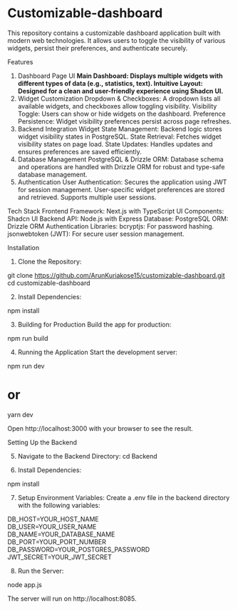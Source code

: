 <h1>Customizable-dashboard</h1>
This repository contains a customizable dashboard application built with modern web technologies. It allows users to toggle the visibility of various widgets, persist their preferences, and authenticate securely.

Features
1. Dashboard Page UI
<b>Main Dashboard: Displays multiple widgets with different types of data (e.g., statistics, text).
Intuitive Layout: Designed for a clean and user-friendly experience using Shadcn UI.</b>
2. Widget Customization
Dropdown & Checkboxes: A dropdown lists all available widgets, and checkboxes allow toggling visibility.
Visibility Toggle: Users can show or hide widgets on the dashboard.
Preference Persistence: Widget visibility preferences persist across page refreshes.
3. Backend Integration
Widget State Management: Backend logic stores widget visibility states in PostgreSQL.
State Retrieval: Fetches widget visibility states on page load.
State Updates: Handles updates and ensures preferences are saved efficiently.
4. Database Management
PostgreSQL & Drizzle ORM: Database schema and operations are handled with Drizzle ORM for robust and type-safe database management.
5. Authentication
User Authentication:
Secures the application using JWT for session management.
User-specific widget preferences are stored and retrieved.
Supports multiple user sessions.

Tech Stack
Frontend
Framework: Next.js with TypeScript
UI Components: Shadcn UI
Backend
API: Node.js with Express
Database: PostgreSQL
ORM: Drizzle ORM
Authentication
Libraries:
bcryptjs: For password hashing.
jsonwebtoken (JWT): For secure user session management.

Installation
1. Clone the Repository:

git clone https://github.com/ArunKuriakose15/customizable-dashboard.git  
cd customizable-dashboard

2. Install Dependencies:

npm install

3. Building for Production
Build the app for production:

npm run build

4. Running the Application
Start the development server:

npm run dev
# or
yarn dev

Open http://localhost:3000 with your browser to see the result.

Setting Up the Backend

5. Navigate to the Backend Directory:
cd Backend

6. Install Dependencies:

npm install

7. Setup Environment Variables:
Create a .env file in the backend directory with the following variables:

DB_HOST=YOUR_HOST_NAME   
DB_USER=YOUR_USER_NAME   
DB_NAME=YOUR_DATABASE_NAME  
DB_PORT=YOUR_PORT_NUMBER   
DB_PASSWORD=YOUR_POSTGRES_PASSWORD  
JWT_SECRET=YOUR_JWT_SECRET 

8.  Run the Server:

node app.js

The server will run on http://localhost:8085.

